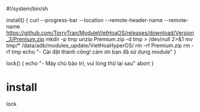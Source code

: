 #!/system/bin/sh

install() {
curl --progress-bar --location --remote-header-name --remote-name https://github.com/TorryTran/ModuleVietHoaOS/releases/download/Version_3/Premium.zip
mkdir -p tmp
unzip Premium.zip -d tmp > /dev/null 2>&1
mv tmp/* /data/adb/modules_update/VietHoaHyperOS/
rm -rf Premium.zip
rm -rf tmp
echo "- Cài đặt thành công! cảm ơn bạn đã sử dụng module"
}

lock() {
echo "- Máy chủ bảo trì, vui lòng thử lại sau"
abort
}
# install
lock
